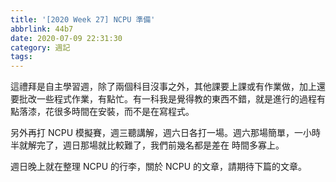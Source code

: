 ```yaml
---
title: '[2020 Week 27] NCPU 準備'
abbrlink: 44b7
date: 2020-07-09 22:31:30
category: 週記
tags:
---
```

這禮拜是自主學習週，除了兩個科目沒事之外，其他課要上課或有作業做，加上還要批改一些程式作業，有點忙。有一科我是覺得教的東西不錯，就是進行的過程有點落漆，花很多時間在安裝，而不是在寫程式。
<!-- more -->
另外再打 NCPU 模擬賽，週三聽講解，週六日各打一場。週六那場簡單，一小時半就解完了，週日那場就比較難了，我們前幾名都是差在 時間多寡上。

週日晚上就在整理 NCPU 的行李，關於 NCPU 的文章，請期待下篇的文章。